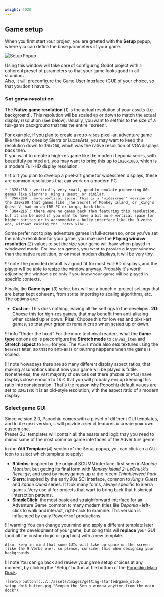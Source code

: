 ```yaml
---
weight: 2020
---
```


## Game setup

When you first start your project, you are greeted with the **Setup** popup, where you can define the base parameters of your game.

![Setup Popup](../../assets/images/getting-started/game_stub-setup_popup.png "Popochiu's Setup popup window")

Using this window will take care of configuring Godot project with a coherent preset of parameters so that your game looks good in all situations.  
Also, it will preconfigure the Game User Interface (GUI) of your choice, so that you don't have to.

### Set game resolution

The **Native game resolution** (_1_) is the actual resolution of your assets (i.e. background). This resolution will be scaled up or down to match the actual display resolution (see below). Usually, you want to set this to the size of a full-game background that fills the entire "screen".

For example, if you plan to create a retro-vibes pixel-art adventure game like the early ones by Sierra or LucasArts, you may want to keep this resolution down to `320x200`, which was the native resolution of VGA displays back then.  
If you want to create a high-res game like the modern Deponia series, with beautifully painted art, you may want to bring this up to `1920x1080`, which is a modern Full-HD display resolution.

!!! tip
    If you plan to develop a pixel-art game for widescreen displays, these are common resolutions that can work on a modern PC:

    * `320x180`: vertically very small, good to emulate pioneering 80s games like Sierra's _King's Quest_ or similar.
    * `356x200`: more vertical space, this is a "widescreen" version of the 320x200 that games like _The Secret of Monkey Island_ or _King's Quest V_ had on an IBM PC or Amiga, back then.
    * `384x216`: there were no games back then featuring this resolution, but it can be used if you want to have a bit more vertical space for higher sprites or to accommodate a bulky interface like the 9-verbs one, without ruining the _retro-vibe_.

Some prefer not to play adventure games in full-screen so, once you've set the native resolution for your game, you may use the **Playing window resolution** (_2_) values to set the size your game will have when played in windowed mode. For low-res games, you want to provide a larger window than the native resolution, or on most modern displays, it will be very tiny.  

!!! note
    The provided default is a good fit for most Full-HD displays, and the player will be able to resize the window anyway. Probably it's worth adjusting the window size only if you know your game will be played in specific contexts.

Finally, the **Game type** (_3_) select box will set a bunch of project settings that are better kept coherent, from sprite importing to scaling algorithms, etc. The options are:

* **Custom**: This does nothing, leaving all the settings to the developer.
**2D**: Choose this for high-res games, that may benefit from anti-aliasing when scaled up or down.
**Pixel**: Choose this for low-res and pixel-art games, so that your graphics remain crisp when scaled up or down.

!!! info "Under the hood"
    For the more technical readers, what the **Game type** options do is preconfigure the **Stretch mode** to `canvas_item` and **Stretch aspect** to `keep` for you. The `Pixel` mode also sets textures using the `Nearest` filter, so that no anti-alias or blurring happens when the game is scaled.

!!! note
    Nowadays there are so many different display aspect ratios, that making assumptions about how your game will be played is futile. Nonetheless, the vast majority of devices out there (mobile or PCs) have displays close enough to `16:9` that you will probably end up keeping this ratio into consideration. That's the reason why Popochiu default values are set to `320x180`: it is an old-style resolution, with the aspect ratio of a modern display.

### Select game GUI

Since version 2.0, Popochiu comes with a preset of different GUI templates, and in the next version, it will provide a set of features to create your own custom one.  
Preset GUI templates will contain all the assets and logic thay you need to mimic some of the most common game interfaces of the Adventure genre.

In the **GUI Template** (_4_) section of the Setup popup, you can click on a GUI icon to select which template to apply:

* **9 Verbs**: inspired by the original SCUMM interface, first seen in _Maniac Mansion_, but getting its final form with _Monkey Island 2: LeChuck's Revenge_, and used by many games up to the recent _Thimbleweed Park_.
* **Sierra**: inspired by the early 90s SCI interface, common to _King's Quest_ and _Space Quest_ series. It took many forms, always specific to Sierra games. Very useful for projects that want to bring back that historical interaction patterns.
* **SimpleClick**: the most basic and straightforward interface for an Adventure Game, common to many modern titles like _Deponia_ - left-click to walk and interact, right-click to examine. This version is influenced by early PowerHoof productions.

!!! warning
    You can change your mind and apply a different template later during the development of your game, but doing this will **replace** your GUI (and all the custom logic or graphics) with a new template.

    Also, keep in mind that some GUIs will take up space on the screen (like the 9 Verbs one), so please, consider this when designing your backgrounds.

!!! note
    You can go back and review your game setup choices at any moment, by clicking the "Setup" button at the bottom of the [Popochiu Main Dock](#TODO).

    ![Setup button](../../assets/images/getting-started/game_stub-setup_dock_button.png "Reopen the Setup window anytime from the main dock")
